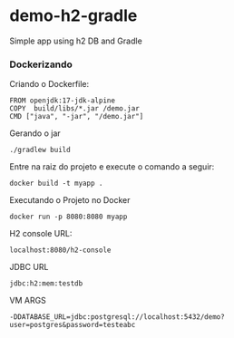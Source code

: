 # demo-h2-gradle
Simple app using h2 DB and Gradle

### Dockerizando

Criando o Dockerfile:

```
FROM openjdk:17-jdk-alpine
COPY  build/libs/*.jar /demo.jar
CMD ["java", "-jar", "/demo.jar"]
```


Gerando o jar

```
./gradlew build
```

Entre na raiz do projeto e execute o comando a seguir:

```
docker build -t myapp .
```

Executando o Projeto no Docker

```
docker run -p 8080:8080 myapp
```

H2 console URL:

```
localhost:8080/h2-console
```

JDBC URL

```
jdbc:h2:mem:testdb
```
VM ARGS

```
-DDATABASE_URL=jdbc:postgresql://localhost:5432/demo?user=postgres&password=testeabc
```